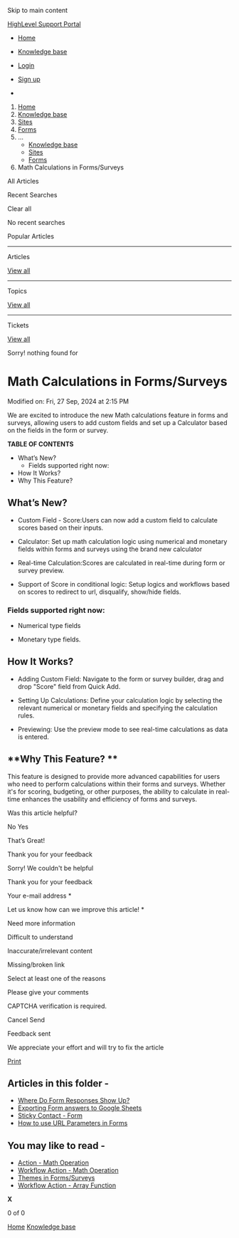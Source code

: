 Skip to main content

[ HighLevel Support Portal ](https://help.gohighlevel.com)

  * [ Home ](/support/home)
  * [ Knowledge base ](/support/solutions)

  * [Login](/support/login)
  * [Sign up](/support/signup)
  * 

  1. [Home](/support/home)
  2. [Knowledge base](/support/solutions)
  3. [Sites](/support/solutions/48000449581)
  4. [Forms](/support/solutions/folders/48000665899)
  5. ... 
     * [Knowledge base](/support/solutions)
     * [Sites](/support/solutions/48000449581)
     * [Forms](/support/solutions/folders/48000665899)
  6. Math Calculations in Forms/Surveys

All  Articles 

Recent Searches

Clear all

No recent searches

Popular Articles

* * *

Articles

[View all](/support/search/solutions)

* * *

Topics

[View all](/support/search/topics)

* * *

Tickets

[View all](/support/search/tickets)

Sorry! nothing found for   

# Math Calculations in Forms/Surveys

Modified on: Fri, 27 Sep, 2024 at 2:15 PM

We are excited to introduce the new Math calculations feature in forms and surveys, allowing users to add custom fields and set up a Calculator based on the fields in the form or survey.

**TABLE OF CONTENTS**

  * What’s New?
    * Fields supported right now:
  * How It Works?
  * Why This Feature? 

## **What’s New?**

  * Custom Field - Score:Users can now add a custom field to calculate scores based on their inputs.

  * Calculator: Set up math calculation logic using numerical and monetary fields within forms and surveys using the brand new calculator

  * Real-time Calculation:Scores are calculated in real-time during form or survey preview.

  * Support of Score in conditional logic: Setup logics and workflows based on scores to redirect to url, disqualify, show/hide fields.

### **Fields supported right now:**

  * Numerical type fields

  * Monetary type fields.

## **How It Works?**

  * Adding Custom Field: Navigate to the form or survey builder, drag and drop "Score" field from Quick Add.

  * Setting Up Calculations: Define your calculation logic by selecting the relevant numerical or monetary fields and specifying the calculation rules.

  * Previewing: Use the preview mode to see real-time calculations as data is entered.

## **Why This Feature?  **

This feature is designed to provide more advanced capabilities for users who need to perform calculations within their forms and surveys. Whether it's for scoring, budgeting, or other purposes, the ability to calculate in real-time enhances the usability and efficiency of forms and surveys.

Was this article helpful?

No  Yes 

That’s Great!

Thank you for your feedback

Sorry! We couldn't be helpful

Thank you for your feedback

Your e-mail address *

Let us know how can we improve this article! *

Need more information 

Difficult to understand 

Inaccurate/irrelevant content 

Missing/broken link 

Select at least one of the reasons 

Please give your comments 

CAPTCHA verification is required. 

Cancel  Send 

Feedback sent

We appreciate your effort and will try to fix the article

[Print](javascript:print\(\))

## Articles in this folder -

  * [Where Do Form Responses Show Up?](/support/solutions/articles/48000979916-where-do-form-responses-show-up-)
  * [Exporting Form answers to Google Sheets](/support/solutions/articles/48000979918-exporting-form-answers-to-google-sheets)
  * [Sticky Contact - Form](/support/solutions/articles/48000979919-sticky-contact-form)
  * [How to use URL Parameters in Forms](/support/solutions/articles/48001164119-how-to-use-url-parameters-in-forms)

## You may like to read -

  * [Action - Math Operation](/support/solutions/articles/48001216182-action-math-operation)
  * [Workflow Action - Math Operation](/support/solutions/articles/155000003356-workflow-action-math-operation)
  * [Themes in Forms/Surveys](/support/solutions/articles/155000001315-themes-in-forms-surveys)
  * [Workflow Action - Array Function](/support/solutions/articles/155000003359-workflow-action-array-function)

**X**

0 of 0 []()

[Home](/support/home) [Knowledge base](/support/solutions)
